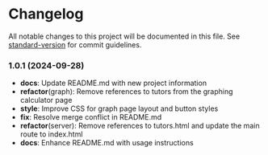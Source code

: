 # Changelog

All notable changes to this project will be documented in this file. See [standard-version](https://github.com/conventional-changelog/standard-version) for commit guidelines.

### 1.0.1 (2024-09-28)

- **docs**: Update README.md with new project information
- **refactor**(graph): Remove references to tutors from the graphing calculator page
- **style**: Improve CSS for graph page layout and button styles
- **fix**: Resolve merge conflict in README.md
- **refactor**(server): Remove references to tutors.html and update the main route to index.html
- **docs**: Enhance README.md with usage instructions

